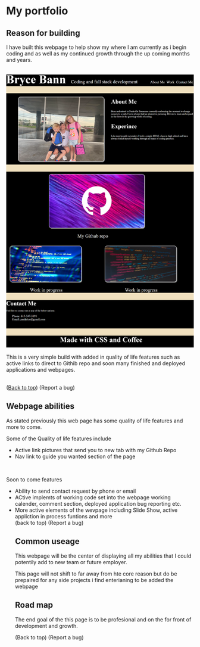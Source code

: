 # My portfolio 
<a name="readme-top"></a>

## Reason for building

<p>I have built this webpage to help show my where I am currently as i begin coding and as well as my continued growth through the up coming months and years.</p>
<br>
<img src="Images/webpage.png">

<p>This is a very simple build with added in quality of life features such as active links to direct to Githib repo and soon many finished and deployed applications and webpages.</p>
<br>
(<a href="#readme-top">Back to top</a>) (<a herf="https://github.com/BryceBann/My-Portfolio/issues">Report a bug</a>)
<br>

## Webpage abilities
<p>As stated previously this web page has some quality of life features and more to come.</p>
<p>Some of the Quality of life features include</p>
<ul>
<li>Active link pictures that send you to new tab with my Github Repo</li>
<li>Nav link to guide you wanted section of the page</li>
</ul>
<br>
<p>Soon to come features</p>
<ul>
<li>Ability to send contact request by phone or email</li>
<li>ACtive implemts of working code set into the webpage working calender, comment section, deployed application bug reporting etc.</li>
<li>More active elements of the wevpage including Slide Show, active appliction in process funtions and more</li>
(<a herf="#readme-top">back to top</a>) (<a herf="https://github.com/BryceBann/My-Portfolio/issues">Report a bug</a>)
<br>

## Common useage
<p>This webpage will be the center of displaying all my abilities that I could potentily add to new team or future employer.</p>
<p>This page will not shift to far away from hte core reason but do be prepaired for any side projects i find enterianing to be added the webpage</p>


## Road map
<p>The end goal of the this page is to be profesional and on the for front of development and growth.</p>

(<a herf="#readme-top">Back to top</a>) (<a herf="https://github.com/BryceBann/My-Portfolio/issues">Report a bug</a>)